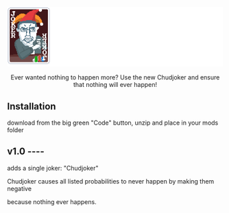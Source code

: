 <p align="center">
  <img src="logo.png" alt="Chudjoker - Because nothing ever happens." style="max-width: 100%; height: auto;">
</p>

<p align="center">
  Ever wanted nothing to happen more? Use the new Chudjoker and ensure that nothing will ever happen!
</p>


## Installation

download from the big green "Code" button, unzip and place in your mods folder


## v1.0 ----

adds a single joker: "Chudjoker"

Chudjoker causes all listed probabilities to never happen by making them negative

because nothing ever happens.

